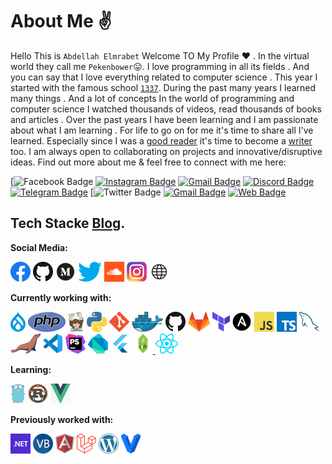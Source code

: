 # About Me  ✌️ 

Hello This is `Abdellah Elmrabet` Welcome TO My Profile ❤️ . 
In the virtual world they call me `Pekenbower`😛. 
I love programming in all its fields .
And you can say that I love everything related to computer science .
This year I started with the famous school [`1337`](https://1337.ma/fr/). 
During the past many years I learned many things . And a lot of concepts In the world of programming and computer science
I watched thousands of videos, read thousands of books and articles . 
Over the past years I have been learning and I am passionate about what I am learning .
For life to go on for me it's time to share all I've learned. Especially since I was a [good reader](https://www.goodreads.com/elmrabetabdellah) it's time to become a [writer](https://www.abdellahelmrabet.com) too. I am always open to collaborating on projects and innovative/disruptive ideas. Find out more about me & feel free to connect with me here:

[![Facebook Badge](https://img.shields.io/badge/-Abdellah%20Elmrabet-informational?style=flat-square&logo=facebook&logoColor=white&link=https://www.facebook.com/Elmrabet0)
[![Instagram Badge](https://img.shields.io/badge/-Peken_Bower-purple?style=flat-square&logo=instagram&logoColor=white&link=https://instagram.com/Peken_Bower/)](https://instagram.com/Peken_Bower)
[![Gmail Badge](https://img.shields.io/badge/-mail@abdellahelmrabet.com-c14438?style=flat-square&logo=Gmail&logoColor=white&link=mailto:mail@abdellahelmrabet.com)](mailto:mail@abdellahelmrabet.com)
[![Discord Badge](https://img.shields.io/badge/-mail@abdellahelmrabet.com-c14438?style=flat-square&logo=Gmail&logoColor=white&link=mailto:mail@abdellahelmrabet.com)](mailto:mail@abdellahelmrabet.com)
[![Telegram Badge](https://img.shields.io/badge/-mail@abdellahelmrabet.com-c14438?style=flat-square&logo=Gmail&logoColor=white&link=mailto:mail@abdellahelmrabet.com)](mailto:mail@abdellahelmrabet.com)
[![Twitter Badge](https://img.shields.io/badge/-Elmrabet_Abde-informational?style=flat-square&logo=Twitter&logoColor=white&link=https://twitter.com/Elmrabet_Abde)
[![Gmail Badge](https://img.shields.io/badge/-mail@abdellahelmrabet.com-c14438?style=flat-square&logo=Gmail&logoColor=white&link=mailto:mail@abdellahelmrabet.com)](mailto:mail@abdellahelmrabet.com)
[![Web Badge](https://img.shields.io/badge/-mail@abdellahelmrabet.com-c14438?style=flat-square&logo=Gmail&logoColor=white&link=mailto:mail@abdellahelmrabet.com)](mailto:mail@abdellahelmrabet.com)


Tech Stacke [Blog](https://elmrabetblog.netlify.app/).
---

**Social Media:**

[![Facebook](icons/facebook.png)](https://web.facebook.com/Elmrabet0/)
[![GitHub](icons/github.png)](https://github.com/Peken-bower)
[![Meduim](icons/meduim.png)](https://medium.com/@Elmrabet-Abdellah)
[![Twitter](icons/twitter.png)](https://twitter.com/AbdeElmrabet)
[![SoundCloud](icons/soundcloud.png)](https://soundcloud.com/abdellah-elmrabet)
[![Instagram](icons/instagram.png)](https://www.instagram.com/elmrabet_abde/)
[![WebSite](icons/web.png)](https://abdellahelmrabet.com/)

**Currently working with:**

<a href="https://www.drupal.org/" title="Drupal"><img src="icons/drupal.png" /></a>
<a href="https://www.php.net/" title="PHP"><img src="icons/php.png" /></a>
<a href="https://getcomposer.org/" title="Composer"><img src="icons/composer.png" /></a>
<a href="https://www.python.org/" title="Python"><img src="icons/python.png" /></a>
<a href="https://git-scm.com/" title="Git"><img src="icons/git.png" /></a>
<a href="https://www.docker.com/" title="Docker"><img src="icons/docker.png" /></a>
<a href="https://github.com/" title="GitHub"><img src="icons/github.png" /></a>
<a href="https://gitlab.com/" title="GitLab"><img src="icons/gitlab.png" /></a>
<a href="https://www.terraform.io/" title="Terraform"><img src="icons/terraform.png" /></a>
<a href="https://www.ansible.com/" title="Ansible"><img src="icons/ansible.png" /></a>
<a href="https://en.wikipedia.org/wiki/JavaScript" title="JavaScript"><img src="icons/javascript.png" /></a>
<a href="https://www.typescriptlang.org/" title="TypeScript"><img src="icons/typescript.png" /></a>
<a href="https://www.mysql.com/" title="MySQL"><img src="icons/mysql.png" /></a>
<a href="https://mariadb.org/" title="MariaDB"><img src="icons/mariadb.png" /></a>
<a href="https://code.visualstudio.com/" title="Visual Studio Code"><img src="icons/vscode.png" /></a>
<a href="https://www.jetbrains.com/phpstorm/" title="PHPStorm"><img src="icons/phpstorm.png" /></a>
<a href="https://dart.dev/" title="Dart"><img src="icons/dartlang.png" /></a>
<a href="https://flutter.dev/" title="Flutter"><img src="icons/flutter.png" /></a>
<a href="https://nodejs.org/" title="Nodejs"><img src="icons/nodejs.png">
<a href="https://reactjs.org/" title="React"><img src="icons/react.png" /></a>



**Learning:**

<a href="https://golang.org/" title="Golang"><img src="icons/golang.png" /></a>
<a href="https://www.rust-lang.org/" title="Rust"><img src="icons/rust.png" /></a>
<a href="https://vuejs.org/" title="Vuejs"><img src="icons/vue.png" /></a>


**Previously worked with:**

<a href="https://dotnet.microsoft.com/" title="dotNet"><img src="icons/dotnet.png" /></a>
<a href="https://docs.microsoft.com/en-us/dotnet/visual-basic/" title="Visual Basic"><img src="icons/vbnet.png" /></a>
<a href="https://angular.io/" title="Angular"><img src="icons/angular.png" /></a>
<a href="https://laravel.com/" title="Laravel"><img src="icons/laravel.png" /></a>
<a href="https://wordpress.org/" title="WordPress"><img src="icons/wordpress.png" /></a>
<a href="https://www.vagrantup.com/" title="Vagrant"><img src="icons/vagrant.png" /></a>

